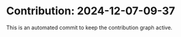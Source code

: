 # Contribution: 2024-12-07-09-37
This is an automated commit to keep the contribution graph active.

